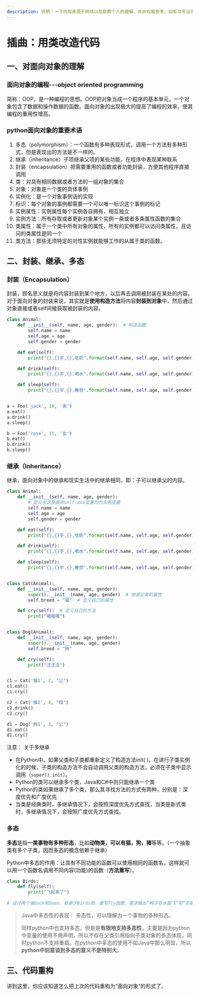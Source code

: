 ```yaml
---
description: 说明：一下内容来源于网络以及助教个人的理解，并非权威参考，如有与专业资料描述不一致的地方，请以专业资料为准。
---
```


# 插曲：用类改造代码

## 一、对面向对象的理解

### 面向对象的编程---object oriented programming

简称：OOP，是一种编程的思想。OOP把对象当成一个程序的基本单元，一个对象包含了数据和操作数据的函数。面向对象的出现极大的提高了编程的效率，使其编程的重用性增高。

### python面向对象的重要术语

1. 多态（polymorphism）：一个函数有多种表现形式，调用一个方法有多种形式，但是表现出的方法是不一样的。
2. 继承（inheritance）子项继承父项的某些功能，在程序中表现某种联系
3. 封装（encapsulation）把需要重用的函数或者功能封装，方便其他程序直接调用
4. 类：对具有相同数据或者方法的一组对象的集合
5. 对象：对象是一个类的具体事例
6. 实例化：是一个对象事例话的实现
7. 标识：每个对象的事例都需要一个可以唯一标识这个事例的标记
8. 实例属性：实例属性每个实例各自拥有，相互独立
9. 实例方法：所有存取或者更新对象某个实例一条或者多条属性函数的集合
10. 类属性：属于一个类中所有对象的属性，所有的实例都可以访问类属性，且访问的类属性是同一个
11. 类方法：那些无须特定的对性实例就能够工作的从属于类的函数。&#x20;

## 二、封装、继承、多态

### 封装（Encapsulation）

封装，顾名思义就是将内容封装到某个地方，以后再去调用被封装在某处的内容。对于面向对象的封装来说，其实就是**使用构造方法**将内容**封装到对象**中，然后通过对象直接或者self间接获取被封装的内容。

```python
class Animal:
    def __init__(self, name, age, gender):  # 构造函数
        self.name = name
        self.age = age
        self.gender = gender

    def eat(self):
        print("{},{}岁,{},吃奶".format(self.name, self.age, self.gender))

    def drink(self):
        print("{},{}岁,{},喝水".format(self.name, self.age, self.gender))

    def sleep(self):
        print("{},{}岁,{},睡觉".format(self.name, self.age, self.gender))


a = Foo('jack', 10, '男')
a.eat()
a.drink()
a.sleep()

b = Foo('rose', 11, '女')
b.eat()
b.drink()
b.sleep()
```

### 继承（Inheritance）

继承，面向对象中的继承和现实生活中的继承相同，即：子可以继承父的内容。

```python
class Animal:
    def __init__(self, name, age, gender):
        # 定义在这里面的self.xxx变量均为实例变量
        self.name = name
        self.age = age
        self.gender = gender

    def eat(self):
        print("{},{}岁,{},吃奶".format(self.name, self.age, self.gender))

    def drink(self):
        print("{},{}岁,{},喝水".format(self.name, self.age, self.gender))

    def sleep(self):
        print("{},{}岁,{},睡觉".format(self.name, self.age, self.gender))


class Cat(Animal):
    def __init__(self, name, age, gender):
        super().__init__(name, age, gender)  # 继承父类的属性
        self.breed = "猫"  # 定义自己的属性

    def cry(self):  # 定义自己的方法
        print("喵喵喵")


class Dog(Animal):
    def __init__(self, name, age, gender):
        super().__init__(name, age, gender)
        self.breed = "狗"

    def cry(self):
        print("汪汪汪")


c1 = Cat('猫1', 2, "公")
c1.eat()
c1.cry()

c2 = Cat('猫2', 4, "母")
c2.drink()
c2.cry()

d1 = Dog('狗1', 3, "公")
d1.eat()
d1.cry()
```

注意： 关于多继承

* 在Python中，如果父类和子类都重新定义了构造方法init( )，在进行子类实例化的时候，子类的构造方法不会自动调用父类的构造方法，必须在子类中显示调用（`super().init`）。
* Python的类可以继承多个类，Java和C#中则只能继承一个类
* Python的类如果继承了多个类，那么其寻找方法的方式有两种，分别是：深度优先和广度优先
* 当类是经典类时，多继承情况下，会按照深度优先方式查找，当类是新式类时，多继承情况下，会按照广度优先方式查找。

### 多态

**多态**是指**一类事物有多种形态**，比如**动物类，可以有猫，狗，猪**等等。（一个抽象类有多个子类，因而多态的概念依赖于继承）

Python中多态的作用：让具有不同功能的函数可以使用相同的函数名，这样就可以用一个函数名调用不同内容(功能)的函数（**方法重写**）。

```python
class Birds:
    def fly(self):
        print("飞起来了")
        
# 设计两个类Duck和Swan，继承于Birds类，重写fly函数，要求输出“鸭子在水面飞”和“天鹅在空中翱翔”
```

> Java中多态性的表现： 多态性，可以理解为一个事物的多种形态。
>
> 同样python中也支持多态，但是是**有限地支持多态性**，主要是因为python中变量的使用不用声明，所以不存在父类引用指向子类对象的多态体现，同时python不支持重载。在python中多态的使用不如Java中那么明显，所以**python中刻意谈到多态的意义不是特别大**。&#x20;

## 三、代码重构

讲到这里，你应该知道怎么把上次的代码重构为“面向对象”的形式了。
